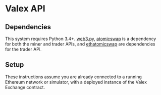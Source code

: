 # Valex API

## Dependencies

This system requires Python 3.4+. [web3.py](https://github.com/ethereum/web3.py), [atomicswap](https://github.com/ValexCrypto/atomicswap) is a dependency for both the miner and trader APIs, and [ethatomicswap](https://github.com/ValexCrypto/ethatomicswap) are dependencies for the trader API.

## Setup

These instructions assume you are already connected to a running Ethereum network or simulator, with a deployed instance of the Valex Exchange contract.

